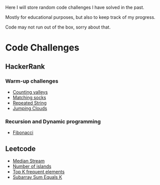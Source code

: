Here I will store random code challenges I have solved in the past.

Mostly for educational purposes, but also to keep track of my progress.

Code may not run out of the box, sorry about that.

# Code Challenges

## HackerRank

### Warm-up challenges
- [Counting valleys](hackerrank/interview_prep_kit/warm_up/counting_valleys/)
- [Matching socks](hackerrank/interview_prep_kit/warm_up/matching_socks/)
- [Repeated String](hackerrank/interview_prep_kit/warm_up/repeated_string/)
- [Jumping Clouds](hackerrank/interview_prep_kit/warm_up/jumping_clouds/)

### Recursion and Dynamic programming
- [Fibonacci](hackerrank/interview_prep_kit/recursion/fibonacci/)

## Leetcode
- [Median Stream](leetcode/median_stream)
- [Number of islands](leetcode/number_of_islands)
- [Top K frequent elements](leetcode/top_k_frequent_elements)
- [Subarray Sum Equals K](leetcode/sub_ar_sum)